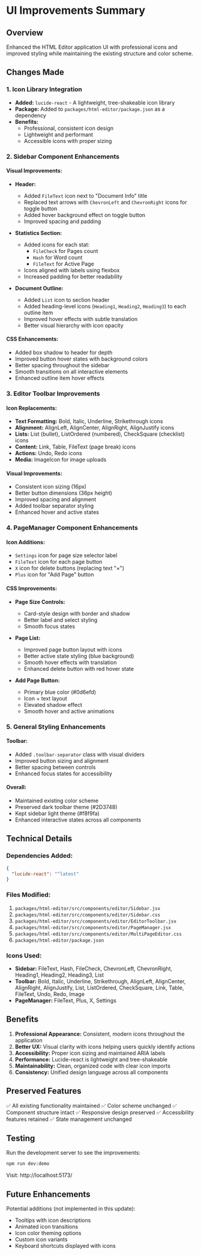 # UI Improvements Summary

## Overview
Enhanced the HTML Editor application UI with professional icons and improved styling while maintaining the existing structure and color scheme.

## Changes Made

### 1. Icon Library Integration
- **Added:** `lucide-react` - A lightweight, tree-shakeable icon library
- **Package:** Added to `packages/html-editor/package.json` as a dependency
- **Benefits:** 
  - Professional, consistent icon design
  - Lightweight and performant
  - Accessible icons with proper sizing

### 2. Sidebar Component Enhancements

#### Visual Improvements:
- **Header:**
  - Added `FileText` icon next to "Document Info" title
  - Replaced text arrows with `ChevronLeft` and `ChevronRight` icons for toggle button
  - Added hover background effect on toggle button
  - Improved spacing and padding

- **Statistics Section:**
  - Added icons for each stat:
    - `FileCheck` for Pages count
    - `Hash` for Word count
    - `FileText` for Active Page
  - Icons aligned with labels using flexbox
  - Increased padding for better readability

- **Document Outline:**
  - Added `List` icon to section header
  - Added heading-level icons (`Heading1`, `Heading2`, `Heading3`) to each outline item
  - Improved hover effects with subtle translation
  - Better visual hierarchy with icon opacity

#### CSS Enhancements:
- Added box shadow to header for depth
- Improved button hover states with background colors
- Better spacing throughout the sidebar
- Smooth transitions on all interactive elements
- Enhanced outline item hover effects

### 3. Editor Toolbar Improvements

#### Icon Replacements:
- **Text Formatting:** Bold, Italic, Underline, Strikethrough icons
- **Alignment:** AlignLeft, AlignCenter, AlignRight, AlignJustify icons
- **Lists:** List (bullet), ListOrdered (numbered), CheckSquare (checklist) icons
- **Content:** Link, Table, FileText (page break) icons
- **Actions:** Undo, Redo icons
- **Media:** ImageIcon for image uploads

#### Visual Improvements:
- Consistent icon sizing (16px)
- Better button dimensions (36px height)
- Improved spacing and alignment
- Added toolbar separator styling
- Enhanced hover and active states

### 4. PageManager Component Enhancements

#### Icon Additions:
- `Settings` icon for page size selector label
- `FileText` icon for each page button
- `X` icon for delete buttons (replacing text "×")
- `Plus` icon for "Add Page" button

#### CSS Improvements:
- **Page Size Controls:**
  - Card-style design with border and shadow
  - Better label and select styling
  - Smooth focus states

- **Page List:**
  - Improved page button layout with icons
  - Better active state styling (blue background)
  - Smooth hover effects with translation
  - Enhanced delete button with red hover state

- **Add Page Button:**
  - Primary blue color (#0d6efd)
  - Icon + text layout
  - Elevated shadow effect
  - Smooth hover and active animations

### 5. General Styling Enhancements

#### Toolbar:
- Added `.toolbar-separator` class with visual dividers
- Improved button sizing and alignment
- Better spacing between controls
- Enhanced focus states for accessibility

#### Overall:
- Maintained existing color scheme
- Preserved dark toolbar theme (#2D3748)
- Kept sidebar light theme (#f8f9fa)
- Enhanced interactive states across all components

## Technical Details

### Dependencies Added:
```json
{
  "lucide-react": "^latest"
}
```

### Files Modified:
1. `packages/html-editor/src/components/editor/Sidebar.jsx`
2. `packages/html-editor/src/components/editor/Sidebar.css`
3. `packages/html-editor/src/components/editor/EditorToolbar.jsx`
4. `packages/html-editor/src/components/editor/PageManager.jsx`
5. `packages/html-editor/src/components/editor/MultiPageEditor.css`
6. `packages/html-editor/package.json`

### Icons Used:
- **Sidebar:** FileText, Hash, FileCheck, ChevronLeft, ChevronRight, Heading1, Heading2, Heading3, List
- **Toolbar:** Bold, Italic, Underline, Strikethrough, AlignLeft, AlignCenter, AlignRight, AlignJustify, List, ListOrdered, CheckSquare, Link, Table, FileText, Undo, Redo, Image
- **PageManager:** FileText, Plus, X, Settings

## Benefits

1. **Professional Appearance:** Consistent, modern icons throughout the application
2. **Better UX:** Visual clarity with icons helping users quickly identify actions
3. **Accessibility:** Proper icon sizing and maintained ARIA labels
4. **Performance:** Lucide-react is lightweight and tree-shakeable
5. **Maintainability:** Clean, organized code with clear icon imports
6. **Consistency:** Unified design language across all components

## Preserved Features

✅ All existing functionality maintained
✅ Color scheme unchanged
✅ Component structure intact
✅ Responsive design preserved
✅ Accessibility features retained
✅ State management unchanged

## Testing

Run the development server to see the improvements:
```bash
npm run dev:demo
```

Visit: http://localhost:5173/

## Future Enhancements

Potential additions (not implemented in this update):
- Tooltips with icon descriptions
- Animated icon transitions
- Icon color theming options
- Custom icon variants
- Keyboard shortcuts displayed with icons

